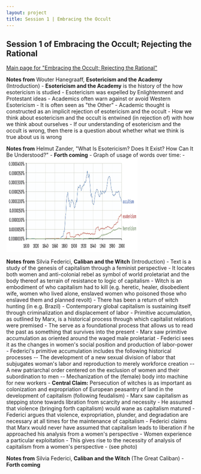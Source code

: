 ```yaml
---
layout: project
title: Session 1 | Embracing the Occult
---
```


## Session 1 of Embracing the Occult; Rejecting the Rational

[Main page for "Embracing the Occult; Rejecting the Rational"](/projects/embracing-the-occult)

**Notes from** Wouter Hanegraaff, __Esotericism and the Academy__ (Introduction)
\- __Esotericism and the Academy__  is the history of the how esotericism is studied
\- Esotericism was expelled by Enlightenment and Protestant ideas
\- Academics often warn against or avoid Western Esotericism
\- It is often seen as "the Other"
\- Academic thought is constructed as an implicit rejection of esotericism and the occult
\- How we think about esotericism and the occult is entwined (in rejection of) with how we think about ourselves
\- If our understanding of esotericism and the occult is wrong, then there is a question about whether what we think is true about us is wrong

**Notes from** Helmut Zander, "What Is Esotericism? Does It Exist?
How Can It Be Understood?"
\- __Forth coming__
\- Graph of usage of words over time:
\- <img src="/assets/images/graph-occult-esoteric-hermetic.png" width="350px" height="250px" />

**Notes from** Silvia Federici, __Caliban and the Witch__ (Introduction)
\- Text is a study of the genesis of capitalism through a feminist perspective
\- It locates both women and anti-colonial rebel as symbol of world proletariat and the body thereof as terrain of resistance to logic of capitalism
\- Witch is an embodiment of who capitalism had to kill (e.g. heretic, healer, disobedient wife, women who lived alone, enslaved women who poisoned those who enslaved them and planned revolt)
\- There has been a return of witch hunting (in e.g. Brazil)
\- Contemporary global capitalism is sustaining itself through criminalization and displacement of labor
\- Primitive accumulation, as outlined by Marx, is a historical process through which capitalist relations were premised
\- The serve as a foundational process that allows us to read the past as something that survives into the present
\- Marx saw primitive accumulation as oriented around the waged male proletariat
\- Federici sees it as the changes in women's social position and production of labor-power
\- Federici's primitive accumulation includes the following historical processes 
\-\- The development of a new sexual division of labor that subjugates woman's labor and reproduction to merely workforce creation
\-\- A new patriarchal order centered on the exclusion of women and their subordination to men
\-\- Mechanization of the (female) body into machine for new workers
\-  **Central Claim:** Persecution of witches is as important as colonization and expropriation of European peasantry of land in the development of capitalism (following feudalism)
\- Marx saw capitalism as stepping stone towards libration from scarcity and necessity
\- He assumed that violence (bringing forth capitalism) would wane as capitalism matured
\- Federici argues that violence, expropriation, plunder, and degradation are necessary at all times for the maintenance of capitalism
\- Federici claims that Marx would never have assumed that capitalism leads to liberation if he approached his analysis from a women's perspective
\- Women experience a particular exploitation
\- This gives rise to the necessity of analysis of capitalism from a women's perspective
\- (see photo)

**Notes from** Silvia Federici, __Caliban and the Witch__ (The Great Caliban)
\- __Forth coming__